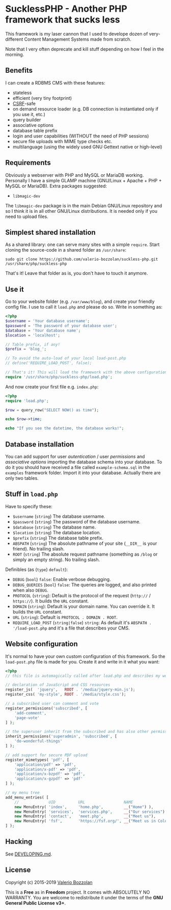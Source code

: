 # SucklessPHP - Another PHP framework that sucks less

This framework is my laser cannon that I used to develope dozen of very-different Content Management Systems made from scratch.

Note that I very often deprecate and kill stuff depending on how I feel in the morning.

## Benefits
I can create a RDBMS CMS with these features:

* stateless
* efficient (very tiny footprint)
* [CSRF](https://en.wikipedia.org/wiki/Cross-site_request_forgery)-safe
* on demand resource loader (e.g. DB connection is instantiated only if you use it, etc.)
* query builder
* associative options
* database table prefix
* login and user capabilities (WITHOUT the need of PHP sessions)
* secure file uploads with MIME type checks etc.
* multilanguage (using the widely used GNU Gettext native or high-level)

## Requirements
Obviously a webserver with PHP and MySQL or MariaDB working. Personally I have a simple GLAMP machine (GNU/Linux + Apache + PHP + MySQL or MariaDB). Extra packages suggested:
* `libmagic-dev`

The `libmagic-dev` package is in the main Debian GNU/Linux repository and so I think it is in all other GNU/Linux distributions. It is needed only if you need to upload files.

## Simplest shared installation
As a shared library: one can serve many sites with a simple `require`. Start cloning the source-code in a shared folder as `/usr/share`:

	sudo git clone https://github.com/valerio-bozzolan/suckless-php.git /usr/share/php/suckless-php

That's it! Leave that folder as is, you don't have to touch it anymore.

## Use it
Go to your website folder (e.g. `/var/www/blog`), and create your friendly config file. I use to call it `load.php` and please do so. Write in something as:
```php
<?php
$username = 'Your database username';
$password = 'The password of your database user';
$database = 'Your database name';
$location = 'localhost';

// Table prefix, if any!
$prefix = 'blog_';

// To avoid the auto-load of your local load-post.php
// define('REQUIRE_LOAD_POST', false);

// That's it! This will load the framework with the above configurations
require '/usr/share/php/suckless-php/load.php';
```
And now create your first file e.g. `index.php`:
```php
<?php
require 'load.php';

$row = query_row("SELECT NOW() as time");

echo $row->time;

echo "If you see the datetime, the database works!";
```

## Database installation
You can add support for user *autentication* / user *permissions* and *associative options* importing the database schema into your database. To do it you should have received a file called `example-schema.sql` in the `examples` framework folder. Import it into your database. Actually there are only two tables.

## Stuff in `load.php`
Have to specify these:
* `$username` (`string`) The database username.
* `$password` (`string`) The password of the database username.
* `$database` (`string`) The database name.
* `$location` (`string`) The database location.
* `$prefix` (`string`) The database table prefix.
* `ABSPATH` (`string`) The absolute pathname of your site (`__DIR__` is your friend). No trailing slash.
* `ROOT` (`string`) The absolute request pathname (something as `/blog` or simply an empty string). No trailing slash.

Definibles (as  (`type`) `default`):
* `DEBUG` (`bool`) `false`: Enable verbose debugging.
* `DEBUG_QUERIES` (`bool`) `false`: The queries are logged, and also printed when also `DEBUG`.
* `PROTOCOL` (`string`): Default is the protocol of the request (`http://` / `https://`). It builds the `URL` constant.
* `DOMAIN` (`string`): Default is your domain name. You can override it. It builds the `URL` constant.
* `URL` (`string`): Default is `PROTOCOL . DOMAIN . ROOT`.
* `REQUIRE_LOAD_POST` (`string|false`) `string`: As default it's `ABSPATH . '/load-post.php` and it's a file that describes your CMS.

## Website configuration

It's normal to have your own custom configuration of this framework. So the `load-post.php` file is made for you. Create it and write in it what you want:

```php
<?php
// this file is automagically called after load.php and describes my website

// declaration of JavaScript and CSS resources
register_js(  'jquery',   ROOT . '/media/jquery-min.js');
register_css( 'my-style', ROOT . '/media/style.css');

// a subscribed user can comment and vote
register_permissions('subscribed', [
	'add-comment',
	'page-vote'
] );

// the superuser inherit from the subscribed and has also other permissions
inherit_permissions('superadmin', 'subscribed', [
	'do-wonderful-things'
] );

// add support for secure PDF upload
register_mimetypes( 'pdf', [
	'application/pdf' => 'pdf',
	'application/x-pdf' => 'pdf',
	'application/x-bzpdf' => 'pdf',
	'application/x-gzpdf' => 'pdf'
] );

// my menu tree
add_menu_entries( [
	//             UID          URL                 NAME                       PARENT
	new MenuEntry( 'index',     'home.php',         __("Home") ),
	new MenuEntry( 'services',  'services.php',     __("Our services") ),
	new MenuEntry( 'contact',   'meet.php',         __("Meet us"),             'services'),
	new MenuEntry( 'fsf',       'https://fsf.org/', __("Meet us in Colorado"), 'contact'),
] );
```

## Hacking

See [DEVELOPING.md](./DEVELOPING.md).

## License
Copyright (c) 2015-2019 [Valerio Bozzolan](http://boz.reyboz.it/)

This is a **Free** as in **Freedom** project. It comes with ABSOLUTELY NO WARRANTY. You are welcome to redistribute it under the terms of the **GNU General Public License v3+**.
